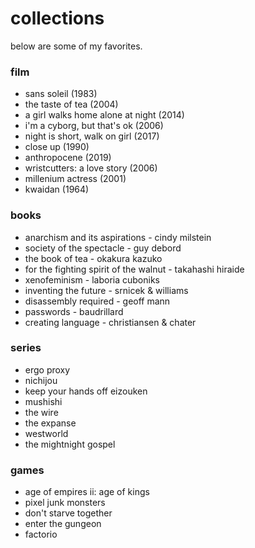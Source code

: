 # collections

<!--epistemic=sapling-->

below are some of my favorites.

### film

- sans soleil (1983)
- the taste of tea (2004)
- a girl walks home alone at night (2014)
- i'm a cyborg, but that's ok (2006)
- night is short, walk on girl (2017)
- close up (1990)
- anthropocene (2019)
- wristcutters: a love story (2006)
- millenium actress (2001)
- kwaidan (1964)

### books

- anarchism and its aspirations - cindy milstein
- society of the spectacle - guy debord
- the book of tea - okakura kazuko
- for the fighting spirit of the walnut - takahashi hiraide
- xenofeminism - laboria cuboniks
- inventing the future - srnicek & williams
- disassembly required - geoff mann
- passwords - baudrillard
- creating language - christiansen & chater

### series

- ergo proxy
- nichijou
- keep your hands off eizouken
- mushishi
- the wire
- the expanse
- westworld
- the mightnight gospel

### games

- age of empires ii: age of kings
- pixel junk monsters
- don't starve together
- enter the gungeon
- factorio
